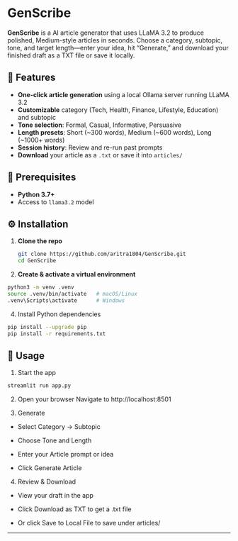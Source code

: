 # GenScribe

**GenScribe** is a AI article generator that uses LLaMA 3.2 to produce polished, Medium-style articles in seconds. Choose a category, subtopic, tone, and target length—enter your idea, hit “Generate,” and download your finished draft as a TXT file or save it locally.



## 🚀 Features

- **One-click article generation** using a local Ollama server running LLaMA 3.2  
- **Customizable** category (Tech, Health, Finance, Lifestyle, Education) and subtopic  
- **Tone selection**: Formal, Casual, Informative, Persuasive  
- **Length presets**: Short (~300 words), Medium (~600 words), Long (~1000+ words)  
- **Session history**: Review and re-run past prompts  
- **Download** your article as a `.txt` or save it into `articles/`  



## 🔧 Prerequisites

- **Python 3.7+**  
- Access to `llama3.2` model 



## ⚙️ Installation

1. **Clone the repo**  
   ```bash
   git clone https://github.com/aritra1804/GenScribe.git
   cd GenScribe
2. **Create & activate a virtual environment**

```bash
python3 -m venv .venv
source .venv/bin/activate   # macOS/Linux
.venv\Scripts\activate      # Windows
```
4. Install Python dependencies

```bash
pip install --upgrade pip
pip install -r requirements.txt
```


## 🏃 Usage
1. Start the app

```bash
streamlit run app.py
```
2. Open your browser
Navigate to http://localhost:8501

3. Generate

- Select Category → Subtopic

- Choose Tone and Length

- Enter your Article prompt or idea

- Click Generate Article

4. Review & Download

- View your draft in the app

- Click Download as TXT to get a .txt file

- Or click Save to Local File to save under articles/
---
